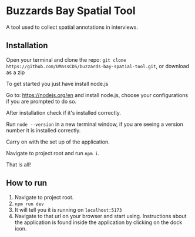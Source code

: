 # Buzzards Bay Spatial Tool

A tool used to collect spatial annotations in interviews.

## Installation
Open your terminal and clone the repo: `git clone https://github.com/UMassCDS/buzzards-bay-spatial-tool.git`, or download as a zip

To get started you just have install node.js

Go to: https://nodejs.org/en and install node.js, choose your configurations if you are prompted to do so.

After installation check if it's installed correctly.

Run `node --version` in a new terminal window, if you are seeing a version number it is installed correctly.

Carry on with the set up of the application.

Navigate to project root and run `npm i`.

That is all!

## How to run

1. Navigate to project root.
2. `npm run dev`
3. It will tell you it is running on `localhost:5173`
4. Navigate to that url on your browser and start using. Instructions about the application is found inside the application by clicking on the dock icon.
